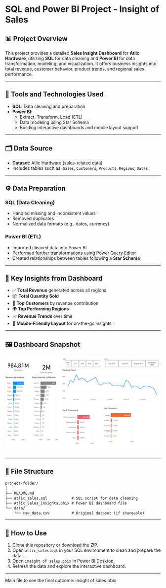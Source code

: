 # SQL and Power BI Project - Insight of Sales

## 📊 Project Overview

This project provides a detailed **Sales Insight Dashboard** for **Atlic Hardware**, utilizing **SQL** for data cleaning and **Power BI** for data transformation, modeling, and visualization. It offers business insights into total revenue, customer behavior, product trends, and regional sales performance.

---

## 🔧 Tools and Technologies Used

- **SQL**: Data cleaning and preparation
- **Power BI**:
  - Extract, Transform, Load (ETL)
  - Data modeling using Star Schema
  - Building interactive dashboards and mobile layout support

---

## 🗂️ Data Source

- **Dataset**: Atlic Hardware (sales-related data)
- Includes tables such as: `Sales`, `Customers`, `Products`, `Regions`, `Dates`

---

## ⚙️ Data Preparation

### SQL (Data Cleaning)
- Handled missing and inconsistent values
- Removed duplicates
- Normalized data formats (e.g., dates, currency)

### Power BI (ETL)
- Imported cleaned data into Power BI
- Performed further transformations using Power Query Editor
- Created relationships between tables following a **Star Schema**

---

## 🧠 Key Insights from Dashboard

- ✅ **Total Revenue** generated across all regions
- 📦 **Total Quantity Sold**
- 🥇 **Top Customers** by revenue contribution
- 🌍 **Top Performing Regions**
- 📈 **Revenue Trends** over time
- 📱 **Mobile-Friendly Layout** for on-the-go insights

---

## 🖼️ Dashboard Snapshot

![Dashboard](dashboard_screenshot.png)

---

## 📁 File Structure

```
project-folder/
│
├── README.md
├── atlic_sales.sql           # SQL script for data cleaning
├── Atlic_Sales_Insights.pbix # Power BI dashboard file
└── data/
    └── raw_data.csv          # Original dataset (if shareable)
```

---

## 🚀 How to Use

1. Clone this repository or download the ZIP.
2. Open `atlic_sales.sql` in your SQL environment to clean and prepare the data.
3. Open `insight of sales.pbix` in Power BI Desktop.
4. Refresh the data and explore the interactive dashboard.

---
Main file to see the final outcome: insight of sales.pbix
